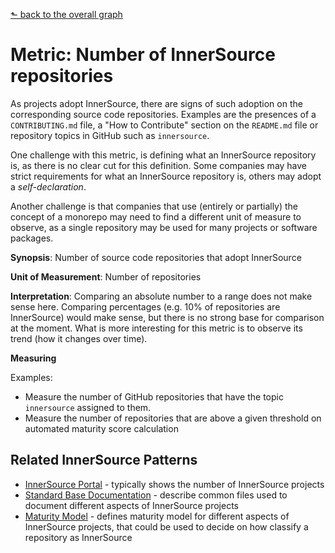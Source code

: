 [⬑ back to the overall graph](../use_gqm.md)

# **Metric:** Number of InnerSource repositories

As projects adopt InnerSource, there are signs of such adoption on the corresponding source code repositories.
Examples are the presences of a `CONTRIBUTING.md` file, a "How to Contribute" section on the `README.md` file or repository topics in GitHub such as `innersource`.

One challenge with this metric, is defining what an InnerSource repository is, as there is no clear cut for this definition.
Some companies may have strict requirements for what an InnerSource repository is, others may adopt a _self-declaration_.

Another challenge is that companies that use (entirely or partially) the concept of a monorepo may need to find a different unit of measure to observe, as a single repository may be used for many projects or software packages.

**Synopsis**: Number of source code repositories that adopt InnerSource 

**Unit of Measurement**: Number of repositories 

**Interpretation**: Comparing an absolute number to a range does not make sense here. Comparing percentages (e.g. 10% of repositories are InnerSource) would make sense, but there is no strong base for comparison at the moment. What is more interesting for this metric is to observe its trend (how it changes over time).  

**Measuring**

Examples:
- Measure the number of GitHub repositories that have the topic `innersource` assigned to them.
- Measure the number of repositories that are above a given threshold on automated maturity score calculation

## Related InnerSource Patterns
- [InnerSource Portal](https://patterns.innersourcecommons.org/p/innersource-portal) - typically shows the number of InnerSource projects
- [Standard Base Documentation](https://patterns.innersourcecommons.org/p/base-documentation) - describe common files used to document different aspects of InnerSource projects
- [Maturity Model](https://patterns.innersourcecommons.org/p/maturity-model) - defines maturity model for different aspects of InnerSource projects, that could be used to decide on how classify a repository as InnerSource
